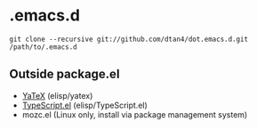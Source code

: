 # .emacs.d

```
git clone --recursive git://github.com/dtan4/dot.emacs.d.git /path/to/.emacs.d
```

## Outside package.el
* [YaTeX](http://www.yatex.org/) (elisp/yatex)
* [TypeScript.el](http://msopentech.com/blog/2012/10/01/sublime-text-vi-emacs-typescript-enabled/) (elisp/TypeScript.el)
* mozc.el (Linux only, install via package management system)

